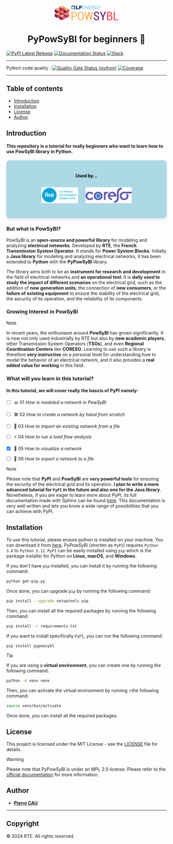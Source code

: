 <p align="center">
    <img src="assets/img/logo_lfe_powsybl.svg" alt="PowSyBl Logo" width="200"/>
</p>



<h1 align="center">PyPowSyBl for beginners 🚀</h1>

[![PyPI Latest Release](https://img.shields.io/pypi/v/pypowsybl.svg)](https://pypi.org/project/pypowsybl/)
[![Documentation Status](https://readthedocs.org/projects/pypowsybl/badge/?version=latest)](https://pypowsybl.readthedocs.io/en/latest/?badge=latest)
[![Slack](https://img.shields.io/badge/slack-powsybl-blueviolet.svg?logo=slack)](https://join.slack.com/t/powsybl/shared_invite/zt-rzvbuzjk-nxi0boim1RKPS5PjieI0rA)
____

Python code quality :
[![Quality Gate Status (python)](https://sonarcloud.io/api/project_badges/measure?project=powsybl_pypowsybl&metric=alert_status)](https://sonarcloud.io/dashboard?id=powsybl_pypowsybl)
[![Coverage](https://sonarcloud.io/api/project_badges/measure?project=powsybl_pypowsybl&metric=coverage)](https://sonarcloud.io/dashboard?id=powsybl_pypowsybl)

___

## Table of contents

- [Introduction](#introduction)
- [Installation](#installation)
- [License](#license)
- [Author](#author)



## Introduction

#### This repository is a tutorial for really beginners who want to learn how to use PowSyBl library in Python.

<div style="background-color: lightblue; padding: 20px; border-radius: 10px; box-shadow: 0 4px 8px rgba(0, 0, 0, 0.1); color: black;">
    <h4 align="center"><b>Used by...</b></h4>
    <p align="center">
        <img src="assets/img/RTE_Logotype_externe_RVB_Bleu.png" alt="RTE Logo" height="50px" style="margin: 10px;"/>
        <img src="assets/img/logo-coreso-pos.png" alt="CORESO Logo" height="50px" style="margin: 10px;"/>
    </p>
</div>

### But what is PowSyBl?

PowSyBl is an **open-source and powerful library** for modeling and analyzing **electrical networks**. Developed by **RTE**, the **French Transmission System Operator**. It stands for **Power System Blocks**.
Initially a **Java library**  for modeling and analyzing electrical networks, it has been extended to **Python** with the **PyPowSyBl** library.

The library aims both to be an **instrument for research and development** in the field of electrical networks and **an operational tool**. It is **daily used to study the impact of different scenarios** on the electrical grid, such as the addition of **new generation units**, the connection of **new consumers**, or the **failure of existing equipment** to ensure the stability of the electrical grid, the security of its operation, and the reliability of its components.

### Growing Interest in PowSyBl

> [!NOTE]
> In recent years, the enthusiasm around **PowSyBl** has grown significantly. It is now not only used industrially by RTE but also by **new academic players**, other Transmission System Operators (**TSOs**), and even **Regional Coordination Centers** like **CORESO**. Learning to use such a library is therefore **very instructive** on a personal level for understanding how to model the behavior of an electrical network, and it also provides a **real added value for working** in this field.

### What will you learn in this tutorial?


#### In this tutorial, we will cover really the bascis of PyPI namely:

- [ ] 📊 01 *How is modeled a network in PowSyBl*
- [ ] 🛠️ 02 *How to create a network by hand from scratch*
- [ ] 📁 03 *How to import an existing network from a file*
- [ ] ⚡ 04 *How to run a load flow analysis*
- [x] 👀 05 *How to visualize a network*
- [ ] 💾 06 *How to export a network to a file*



> [!NOTE]
> Please note that **PyPI** and **PowSyBl** are **very powerful tools** for ensuring the security of the electrical grid and its operation. **I plan to write a more advanced tutorial for `PyPI` in the future and also one for the Java library**. Nonetheless, if you are eager to learn more about PyPI, its full documentation made with Sphinx can be found [here](https://powsybl.readthedocs.io/projects/pypowsybl/en/stable/). This documentation is very well written and lets you know a wide range of possibilities that you can achieve with PyPI.



## Installation 

To use this tutorial, please ensure python is installed on your machine. You can download it from [here](https://www.python.org/downloads/). 
PyPowSyBl (shorten as `PyPI`) requires `Python 3.8` to `Python 3.12`. `PyPI` can be easily installed using `pip` which is the package installer for Python on **Linux**, **macOS**, and **Windows**.

If you don't have `pip` installed, you can install it by running the following command:

```bash
python get-pip.py
```

Once done, you can upgrade `pip` by running the following command: 

```bash
pip install --upgrade setuptools pip
```

Then, you can install all the required packages by running the following command:

```bash
pip install -r requirements.txt
```

If you want to install specifically `PyPI`, you can run the following command:

```bash
pip install pypowsybl
```


>[!TIP]
>If you are using a **virtual environment**, you can create one by running the following command:
>
>```bash
>python -m venv venv
>```
>
>Then, you can activate the virtual environment by running >the following command:
>
>```bash
>source venv/bin/activate
>```
>
>Once done, you can install all the required packages.


## License 

This project is licensed under the MIT License - see the [LICENSE](LICENSE) file for details.

> [!WARNING]
> Please note that PyPowSyBl is under an MPL 2.0 license. Please refer to the [official documentation](https://powsybl.readthedocs.io/projects/pypowsybl/en/stable/) for more information.

## Author

- [**Pierre CAU**](mailto:pcaupro@gmail.com) 


___

## Copyright

&copy; 2024 RTE. All rights reserved.

